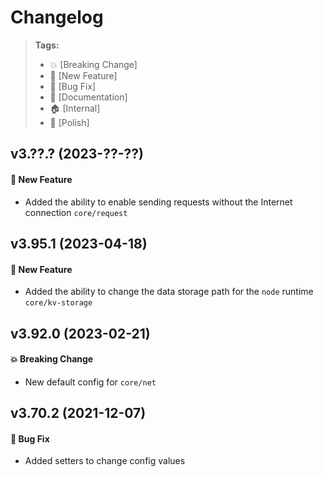 Changelog
=========

> **Tags:**
> - :boom:       [Breaking Change]
> - :rocket:     [New Feature]
> - :bug:        [Bug Fix]
> - :memo:       [Documentation]
> - :house:      [Internal]
> - :nail_care:  [Polish]

## v3.??.? (2023-??-??)

#### :rocket: New Feature

* Added the ability to enable sending requests without the Internet connection `core/request`

## v3.95.1 (2023-04-18)

#### :rocket: New Feature

* Added the ability to change the data storage path for the `node` runtime `core/kv-storage`

## v3.92.0 (2023-02-21)

#### :boom: Breaking Change

* New default config for `core/net`

## v3.70.2 (2021-12-07)

#### :bug: Bug Fix

* Added setters to change config values
